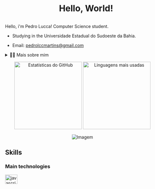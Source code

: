<!-- Título -->
<div id="user-content-toc">
  <ul align="center">
    <summary><h1 style="display: inline-block">Hello, World!</h1></summary>
  </ul>
</div>

<!-- Apresentação -->
<p>
  Hello, i'm Pedro Lucca! Computer Science student.

  - Studying in the Universidade Estadual do Sudoeste da Bahia.

  - Email: pedrolccmartins@gmail.com
</p>

<!-- Dropdown -->
<details>
  <summary>👨‍💻 Mais sobre mim</summary>

  - I'm 20 years, currently living in the Brazil. I have experience with Java, C++. 

  - I like watch movies, read good books, and play many games.
</details>

<!-- Estatísticas do GitHub -->
<p align="center">
  <img src="https://github-readme-stats.vercel.app/api?username=pedroluccabr&show_icons=true&theme=radical" alt="Estatísticas do GitHub" height="220">
  <img src="https://github-readme-stats.vercel.app/api/top-langs/?username=pedroluccabr&show_icons=true&theme=radical" alt="Linguagens mais usadas" height="220">
</p>

<!-- GIF -->
<p align="center">
  <img align="center" src="https://media1.tenor.com/m/TJdQgWPej6wAAAAC/dead-dead-demon%27s-dededede-destruction-dededede.gif" alt="Imagem">
</p>

## Skills
<!-- Habilidades: Linguagens de Programação -->
  <div style="flex-basis: 48%;">
    <h3>Main technologies</h3>
    <img align="center" alt="javascript" height="30" width="40" src="https://cdn.jsdelivr.net/gh/devicons/devicon@latest/icons/java/java-original.svg" />
  </div>
